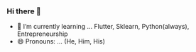 ### Hi there 👋


- 🌱 I’m currently learning ... Flutter, Sklearn, Python(always), Entrepreneurship
- 😄 Pronouns: ... (He, Him, His)

<!--
**DavidBrynnHouse/DavidBrynnHouse** is a ✨ _special_ ✨ repository because its `README.md` (this file) appears on your GitHub profile.

Here are some ideas to get you started:

- 🔭 I’m currently working on ...
- 👯 I’m looking to collaborate on ...
- 🤔 I’m looking for help with ...
- 💬 Ask me about ...
- 📫 How to reach me: ...
- ⚡ Fun fact: ...
-->
